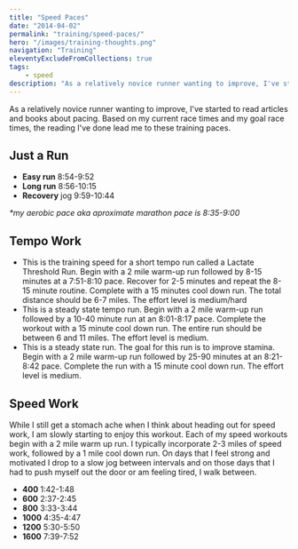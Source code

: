 ```yaml
---
title: "Speed Paces"
date: "2014-04-02"
permalink: "training/speed-paces/"
hero: "/images/training-thoughts.png"
navigation: "Training"
eleventyExcludeFromCollections: true
tags:
    - speed
description: "As a relatively novice runner wanting to improve, I've started to read articles and books about pacing. Based on my current race times and my goal race times, the reading I've done lead me to these training paces."
---
```


As a relatively novice runner wanting to improve, I've started to read articles and books about pacing. Based on my current race times and my goal race times, the reading I've done lead me to these training paces.

## Just a Run

- **Easy run** 8:54-9:52
- **Long run** 8:56-10:15
- **Recovery** jog 9:59-10:44

_\*my aerobic pace aka aproximate marathon pace is 8:35-9:00_

## Tempo Work

- This is the training speed for a short tempo run called a Lactate Threshold Run. Begin with a 2 mile warm-up run followed by 8-15 minutes at a 7:51-8:10 pace. Recover for 2-5 minutes and repeat the 8-15 minute routine. Complete with a 15 minutes cool down run. The total distance should be 6-7 miles. The effort level is medium/hard
- This is a steady state tempo run. Begin with a 2 mile warm-up run followed by a 10-40 minute run at an 8:01-8:17 pace. Complete the workout with a 15 minute cool down run. The entire run should be between 6 and 11 miles. The effort level is medium.
- This is a steady state run. The goal for this run is to improve stamina. Begin with a 2 mile warm-up run followed by 25-90 minutes at an 8:21-8:42 pace. Complete the run with a 15 minute cool down run. The effort level is medium.

## Speed Work

While I still get a stomach ache when I think about heading out for speed work, I am slowly starting to enjoy this workout. Each of my speed workouts begin with a 2 mile warm up run. I typically incorporate 2-3 miles of speed work, followed by a 1 mile cool down run. On days that I feel strong and motivated I drop to a slow jog between intervals and on those days that I had to push myself out the door or am feeling tired, I walk between.

- **400** 1:42-1:48
- **600** 2:37-2:45
- **800** 3:33-3:44
- **1000** 4:35-4:47
- **1200** 5:30-5:50
- **1600** 7:39-7:52
